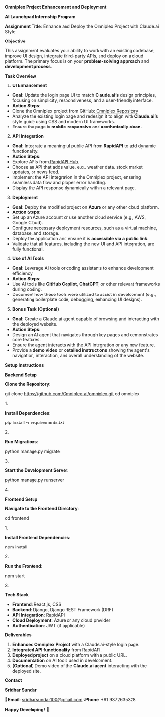 ﻿**Omniplex Project Enhancement and Deployment**

**AI Launchpad Internship Program**

**Assignment Title**: Enhance and Deploy the Omniplex Project with Claude.ai Style

**Objective**

This assignment evaluates your ability to work with an existing codebase, improve UI design, integrate third-party APIs, and deploy on a cloud platform. The primary focus is on your **problem-solving approach** and **development process**.

**Task Overview**

1. **UI Enhancement**
- **Goal**: Update the login page UI to match **Claude.ai’s** design principles, focusing on simplicity, responsiveness, and a user-friendly interface.
- **Action Steps**:
- Clone the Omniplex project from GitHub:[ Omniplex Repository](https://github.com/Omniplex-ai/omniplex)
- Analyze the existing login page and redesign it to align with **Claude.ai’s** style guide using CSS and modern UI frameworks.
- Ensure the page is **mobile-responsive** and **aesthetically clean**.
2. **API Integration**
- **Goal**: Integrate a meaningful public API from **RapidAPI** to add dynamic functionality.
- **Action Steps**:
- Explore APIs from[ RapidAPI Hub](https://rapidapi.com/hub).
- Choose an API that adds value, e.g., weather data, stock market updates, or news feed.
- Implement the API integration in the Omniplex project, ensuring seamless data flow and proper error handling.
- Display the API response dynamically within a relevant page.
3. **Deployment**
- **Goal**: Deploy the modified project on **Azure** or any other cloud platform.
- **Action Steps**:
- Set up an Azure account or use another cloud service (e.g., AWS, Google Cloud).
- Configure necessary deployment resources, such as a virtual machine, database, and storage.
- Deploy the application and ensure it is **accessible via a public link**.
- Validate that all features, including the new UI and API integration, are fully functional.
4. **Use of AI Tools**
- **Goal**: Leverage AI tools or coding assistants to enhance development efficiency.
- **Action Steps**:
- Use AI tools like **GitHub Copilot**, **ChatGPT**, or other relevant frameworks during coding.
- Document how these tools were utilized to assist in development (e.g., generating boilerplate code, debugging, enhancing UI designs).
5. **Bonus Task (Optional)**
- **Goal**: Create a Claude.ai agent capable of browsing and interacting with the deployed website.
- **Action Steps**:
- Design an AI agent that navigates through key pages and demonstrates core features.
- Ensure the agent interacts with the API integration or any new feature.
- Provide a **demo video** or **detailed instructions** showing the agent's navigation, interaction, and overall understanding of the website.

**Setup Instructions**

**Backend Setup**

**Clone the Repository**:

git clone https://github.com/Omniplex-ai/omniplex.git cd omniplex

1\.

**Install Dependencies**:

pip install -r requirements.txt

2\.

**Run Migrations**:

python manage.py migrate

3\.

**Start the Development Server**:

python manage.py runserver

4\.

**Frontend Setup**

**Navigate to the Frontend Directory**:

cd frontend

1\.

**Install Frontend Dependencies**:

npm install

2\.

**Run the Frontend**:

npm start

3\.

**Tech Stack**

- **Frontend**: React.js, CSS
- **Backend**: Django, Django REST Framework (DRF)
- **API Integration**: RapidAPI
- **Cloud Deployment**: Azure or any cloud provider
- **Authentication**: JWT (if applicable)

**Deliverables**

1. **Enhanced Omniplex Project** with a Claude.ai-style login page.
1. **Integrated API functionality** from RapidAPI.
1. **Deployed project** on a cloud platform with a public URL.
1. **Documentation** on AI tools used in development.
1. **(Optional)** Demo video of the **Claude.ai agent** interacting with the deployed site.

**Contact**

**Sridhar Sundar**

📧**Email**: sridharsundar100@gmail.com 📞**Phone**: +91 9372635328

**Happy Developing!** 🚀

[ref1]: Aspose.Words.90b5bab6-649a-4c95-98b4-cfdcc4208f71.001.png
